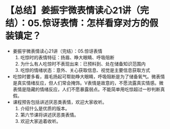 # 【总结】姜振宇微表情读心21讲（完结）：05.惊讶表情：怎样看穿对方的假装镇定？

-   姜振宇微表情读心21讲（完结）：05.惊讶表情
    1.  吃惊时的表情特征：扬眉、睁大眼睛、呼吸阻断
    2.  为什么有人吃惊时不表现出来：已预料到、处在储备知识范围内
    3.  吃惊的情绪状态：意外、关心获取信息、视觉是主要信息获取方式
-   吃惊时要多看，眉毛扬起可帮助睁大眼睛，呼吸阻断是为了储备氧气。微表情是真实情绪反应，但人们常会掩饰。V表情是故意的，不愿流露真实情感。微表情是隐藏的情绪反应，人们不愿暴露弱点。不能简单用吃惊超过一秒判断真假。
-   课程预告包括讲述厌恶类表情，欢迎大家收听。
    1.  介绍什么是优质的版本。
    2.  第六节课将讲述厌恶类表情。
    3.  欢迎大家追着收听。